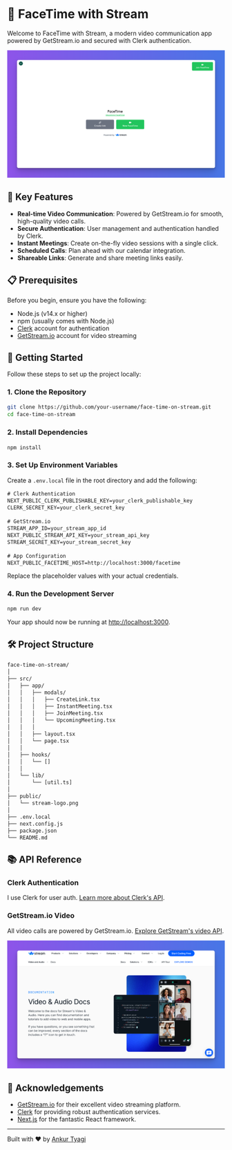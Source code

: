 # 🚀 FaceTime with Stream

Welcome to FaceTime with Stream, a modern video communication app powered by GetStream.io and secured with Clerk authentication.

![img_2.png](img_2.png)

## 🌟 Key Features

- **Real-time Video Communication**: Powered by GetStream.io for smooth, high-quality video calls.
- **Secure Authentication**: User management and authentication handled by Clerk.
- **Instant Meetings**: Create on-the-fly video sessions with a single click.
- **Scheduled Calls**: Plan ahead with our calendar integration.
- **Shareable Links**: Generate and share meeting links easily.

## 📋 Prerequisites

Before you begin, ensure you have the following:

- Node.js (v14.x or higher)
- npm (usually comes with Node.js)
- [Clerk](https://clerk.com/) account for authentication
- [GetStream.io](https://getstream.io/) account for video streaming

## 🚀 Getting Started

Follow these steps to set up the project locally:

### 1. Clone the Repository

```bash
git clone https://github.com/your-username/face-time-on-stream.git
cd face-time-on-stream
```

### 2. Install Dependencies

```bash
npm install
```

### 3. Set Up Environment Variables

Create a `.env.local` file in the root directory and add the following:

```env
# Clerk Authentication
NEXT_PUBLIC_CLERK_PUBLISHABLE_KEY=your_clerk_publishable_key
CLERK_SECRET_KEY=your_clerk_secret_key

# GetStream.io
STREAM_APP_ID=your_stream_app_id
NEXT_PUBLIC_STREAM_API_KEY=your_stream_api_key
STREAM_SECRET_KEY=your_stream_secret_key

# App Configuration
NEXT_PUBLIC_FACETIME_HOST=http://localhost:3000/facetime
```

Replace the placeholder values with your actual credentials.

### 4. Run the Development Server

```bash
npm run dev
```

Your app should now be running at [http://localhost:3000](http://localhost:3000).

## 🛠 Project Structure

```
face-time-on-stream/
│
├── src/
│   ├── app/
│   │   ├── modals/
│   │   │   ├── CreateLink.tsx
│   │   │   ├── InstantMeeting.tsx
│   │   │   ├── JoinMeeting.tsx
│   │   │   └── UpcomingMeeting.tsx
│   │   │
│   │   ├── layout.tsx
│   │   └── page.tsx
│   │
│   ├── hooks/
│   │   └── []
│   │
│   └── lib/
│       └── [util.ts]
│
├── public/
│   └── stream-logo.png
│
├── .env.local
├── next.config.js
├── package.json
└── README.md
```

## 📚 API Reference

### Clerk Authentication

I use Clerk for user auth. [Learn more about Clerk's API](https://clerk.com/docs/reference/clerkjs).

### GetStream.io Video

All video calls are powered by GetStream.io. [Explore GetStream's video API](https://getstream.io/video/docs/).

![img_1.png](img_1.png)

## 🙏 Acknowledgements

- [GetStream.io](https://getstream.io/) for their excellent video streaming platform.
- [Clerk](https://clerk.com/) for providing robust authentication services.
- [Next.js](https://nextjs.org/) for the fantastic React framework.

---

Built with ❤️ by [Ankur Tyagi](https://theankurtyagi.com/)